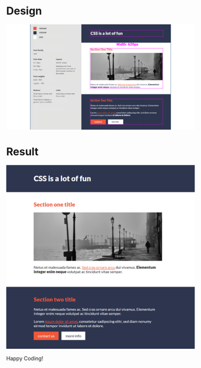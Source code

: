 # Design
![alt text](https://github.com/Codegalax/web_projects/blob/main/cssisalotoffun/images/details.png?raw=true)

# Result
![alt text](https://github.com/Codegalax/web_projects/blob/main/cssisalotoffun/images/result.png?raw=true)

Happy Coding!
